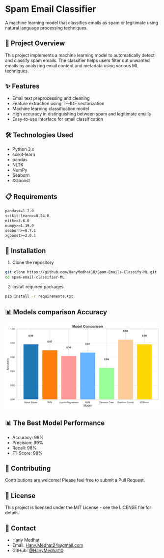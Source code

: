 # Spam Email Classifier

A machine learning model that classifies emails as spam or legitimate using natural language processing techniques.

## 🎯 Project Overview

This project implements a machine learning model to automatically detect and classify spam emails. The classifier helps users filter out unwanted emails by analyzing email content and metadata using various ML techniques.

## ✨ Features

- Email text preprocessing and cleaning
- Feature extraction using TF-IDF vectorization
- Machine learning classification model
- High accuracy in distinguishing between spam and legitimate emails
- Easy-to-use interface for email classification

## 🛠️ Technologies Used

- Python 3.x
- scikit-learn
- pandas
- NLTK
- NumPy
- Seaborn
- XGboost

## 📋 Requirements

```
pandas>=1.2.0
scikit-learn>=0.24.0
nltk>=3.6.0
numpy>=1.19.0
seaborn>=0.7.1
xgboost>=2.0.1
```

## 🚀 Installation

1. Clone the repository

```bash
git clone https://github.com/HanyMedhat10/Spam-Emails-Classify-ML.git
cd spam-email-classifier-ML
```

2. Install required packages

```bash
pip install -r requirements.txt
```

## 📊 Models comparison Accuracy

<img src="./Model Comparison .png">

## 📊 The Best Model Performance

- Accuracy: 98%
- Precision: 99%
- Recall: 98%
- F1-Score: 98%

## 🤝 Contributing

Contributions are welcome! Please feel free to submit a Pull Request.

## 📝 License

This project is licensed under the MIT License - see the LICENSE file for details.

## 👥 Contact

- Hany Medhat
- Email: <Hany.Medhat24@gmail.com>
- GitHub: [@HanyMedhat10](https://github.com/HanyMedhat10)
